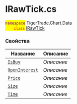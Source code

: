 
# IRawTick.cs
<mark style="color:purple;">`namespace`</mark> [TigerTrade.Chart](../../../TigerTrade.Chart.md).[Data](../../../TigerTrade.Chart/Data.md)  
<mark style="color:red;">&nbsp;&nbsp;&nbsp;&nbsp;&nbsp;&nbsp;&nbsp;`class`</mark> [IRawTick](../IRawTick.cs.md)

### Свойства
| Название | Описание |
| --- | --- |
| [`IsBuy`](./Свойства/IsBuy.md) | *Описание* |
| [`OpenInterest`](./Свойства/OpenInterest.md) | *Описание* |
| [`Price`](./Свойства/Price.md) | *Описание* |
| [`Size`](./Свойства/Size.md) | *Описание* |
| [`Time`](./Свойства/Time.md) | *Описание* |

